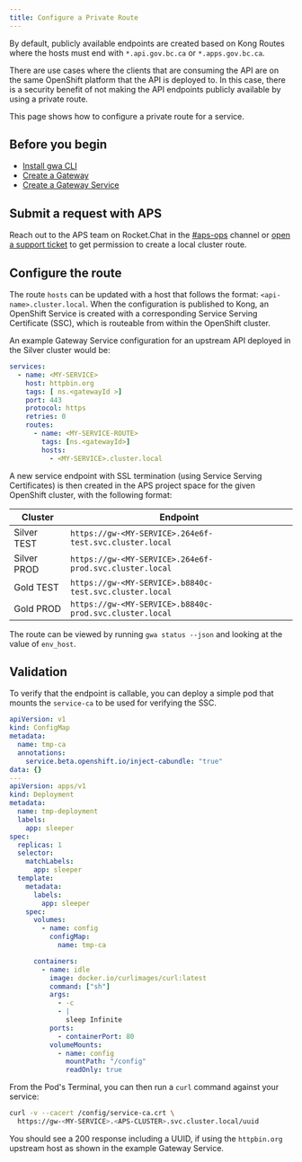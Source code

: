 ```yaml
---
title: Configure a Private Route
---
```


<!-- overview -->

By default, publicly available endpoints are created based on Kong Routes where
the hosts must end with `*.api.gov.bc.ca` or `*.apps.gov.bc.ca`.

There are use cases where the clients that are consuming the API are on the same
OpenShift platform that the API is deployed to. In this case, there is a security
benefit of not making the API endpoints publicly available by using a private route.

This page shows how to configure a private route for a service.

## Before you begin

- [Install gwa CLI](/how-to/gwa-install.md)
- [Create a Gateway](/reference/gwa-commands.md#gatewaycreate)
- [Create a Gateway Service](/how-to/create-gateway-service.md)

## Submit a request with APS

Reach out to the APS team on Rocket.Chat in the
[#aps-ops](https://chat.developer.gov.bc.ca/channel/aps-ops) channel or [open a
support
ticket](https://dpdd.atlassian.net/servicedesk/customer/portal/1/group/2) to get
permission to create a local cluster route.

## Configure the route

The route `hosts` can be updated with a host that follows the
format: `<api-name>.cluster.local`. When the configuration is published to Kong,
an OpenShift Service is created with a corresponding Service Serving Certificate
(SSC), which is routeable from within the OpenShift cluster.

An example Gateway Service configuration for an upstream API deployed in the
Silver cluster would be:

```yaml
services:
  - name: <MY-SERVICE>
    host: httpbin.org
    tags: [ ns.<gatewayId >]
    port: 443
    protocol: https
    retries: 0
    routes:
      - name: <MY-SERVICE-ROUTE>
        tags: [ns.<gatewayId>]
        hosts:
          - <MY-SERVICE>.cluster.local
```

A new service endpoint with SSL termination (using Service Serving Certificates)
is then created in the APS project space for the given OpenShift cluster, with
the following format:

| Cluster     | Endpoint                                               |
| ----------- | ------------------------------------------------------ |
| Silver TEST | `https://gw-<MY-SERVICE>.264e6f-test.svc.cluster.local` |
| Silver PROD | `https://gw-<MY-SERVICE>.264e6f-prod.svc.cluster.local` |
| Gold TEST   | `https://gw-<MY-SERVICE>.b8840c-test.svc.cluster.local` |
| Gold PROD   | `https://gw-<MY-SERVICE>.b8840c-prod.svc.cluster.local` |

The route can be viewed by running `gwa status --json` and looking at the value
of `env_host`.

## Validation

To verify that the endpoint is callable, you can deploy a simple pod that mounts
the `service-ca` to be used for verifying the SSC.

```yaml
apiVersion: v1
kind: ConfigMap
metadata:
  name: tmp-ca
  annotations:
    service.beta.openshift.io/inject-cabundle: "true"
data: {}
---
apiVersion: apps/v1
kind: Deployment
metadata:
  name: tmp-deployment
  labels:
    app: sleeper
spec:
  replicas: 1
  selector:
    matchLabels:
      app: sleeper
  template:
    metadata:
      labels:
        app: sleeper
    spec:
      volumes:
        - name: config
          configMap:
            name: tmp-ca

      containers:
        - name: idle
          image: docker.io/curlimages/curl:latest
          command: ["sh"]
          args:
            - -c
            - |
              sleep Infinite
          ports:
            - containerPort: 80
          volumeMounts:
            - name: config
              mountPath: "/config"
              readOnly: true
```

From the Pod's Terminal, you can then run a `curl` command against your service:

```bash
curl -v --cacert /config/service-ca.crt \
  https://gw-<MY-SERVICE>.<APS-CLUSTER>.svc.cluster.local/uuid
```

You should see a 200 response including a UUID, if using the `httpbin.org`
upstream host as shown in the example Gateway Service.
